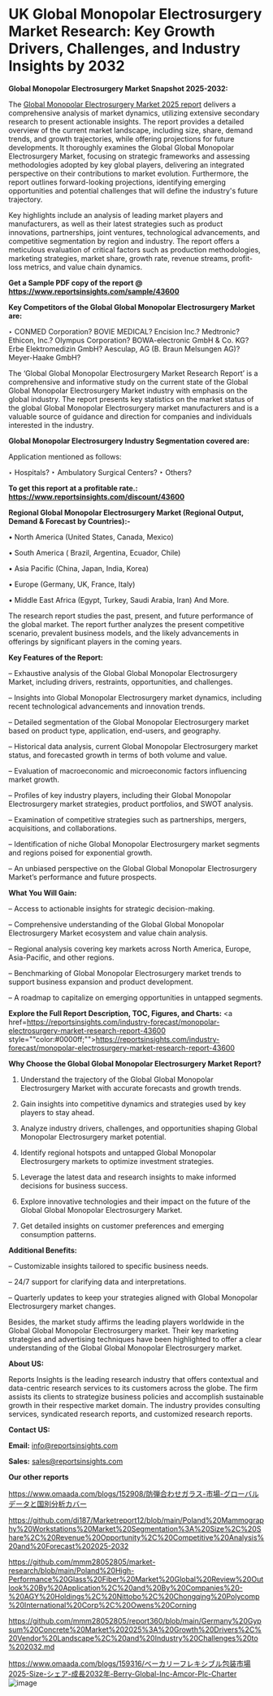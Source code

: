 # UK Global Monopolar Electrosurgery Market Research: Key Growth Drivers, Challenges, and Industry Insights by 2032

<strong>Global Monopolar Electrosurgery Market Snapshot 2025-2032:</strong>

The <a href=https://www.reportsinsights.com/sample/43600>Global Monopolar Electrosurgery Market 2025 report</a> delivers a comprehensive analysis of market dynamics, utilizing extensive secondary research to present actionable insights. The report provides a detailed overview of the current market landscape, including size, share, demand trends, and growth trajectories, while offering projections for future developments. It thoroughly examines the Global Global Monopolar Electrosurgery Market, focusing on strategic frameworks and assessing methodologies adopted by key global players, delivering an integrated perspective on their contributions to market evolution. Furthermore, the report outlines forward-looking projections, identifying emerging opportunities and potential challenges that will define the industry's future trajectory.

Key highlights include an analysis of leading market players and manufacturers, as well as their latest strategies such as product innovations, partnerships, joint ventures, technological advancements, and competitive segmentation by region and industry. The report offers a meticulous evaluation of critical factors such as production methodologies, marketing strategies, market share, growth rate, revenue streams, profit-loss metrics, and value chain dynamics.

<strong>Get a Sample PDF copy of the report @ <a href=https://www.reportsinsights.com/sample/43600 style=color:#0000ff;>https://www.reportsinsights.com/sample/43600</a></strong>

<strong>Key Competitors of the Global Global Monopolar Electrosurgery Market are:</strong>

‣ CONMED Corporation?  BOVIE MEDICAL?  Encision Inc.?  Medtronic?  Ethicon, Inc.?  Olympus Corporation?  BOWA-electronic GmbH & Co. KG?  Erbe Elektromedizin GmbH?  Aesculap, AG (B. Braun Melsungen AG)?  Meyer-Haake GmbH?

The ‘Global Global Monopolar Electrosurgery Market Research Report’ is a comprehensive and informative study on the current state of the Global Global Monopolar Electrosurgery Market industry with emphasis on the global industry. The report presents key statistics on the market status of the global Global Monopolar Electrosurgery market manufacturers and is a valuable source of guidance and direction for companies and individuals interested in the industry.

<strong>Global Monopolar Electrosurgery Industry Segmentation covered are:</strong>

Application mentioned as follows:

‣ Hospitals?
‣ Ambulatory Surgical Centers?
‣ Others?

<strong>To get this report at a profitable rate.: <a href=https://www.reportsinsights.com/discount/43600 style=color:#0000ff;>https://www.reportsinsights.com/discount/43600</a></strong>

<strong>Regional Global Monopolar Electrosurgery Market (Regional Output, Demand &amp; Forecast by Countries):-</strong>

• North America (United States, Canada, Mexico)

• South America ( Brazil, Argentina, Ecuador, Chile)

• Asia Pacific (China, Japan, India, Korea)

• Europe (Germany, UK, France, Italy)

• Middle East Africa (Egypt, Turkey, Saudi Arabia, Iran) And More.

The research report studies the past, present, and future performance of the global market. The report further analyzes the present competitive scenario, prevalent business models, and the likely advancements in offerings by significant players in the coming years.

<strong>Key Features of the Report:</strong>

– Exhaustive analysis of the Global Global Monopolar Electrosurgery Market, including drivers, restraints, opportunities, and challenges.

– Insights into Global Monopolar Electrosurgery market dynamics, including recent technological advancements and innovation trends.

– Detailed segmentation of the Global Monopolar Electrosurgery market based on product type, application, end-users, and geography.

– Historical data analysis, current Global Monopolar Electrosurgery market status, and forecasted growth in terms of both volume and value.

– Evaluation of macroeconomic and microeconomic factors influencing market growth.

– Profiles of key industry players, including their Global Monopolar Electrosurgery market strategies, product portfolios, and SWOT analysis.

– Examination of competitive strategies such as partnerships, mergers, acquisitions, and collaborations.

– Identification of niche Global Monopolar Electrosurgery market segments and regions poised for exponential growth.

– An unbiased perspective on the Global Global Monopolar Electrosurgery Market’s performance and future prospects.

<strong>What You Will Gain:</strong>

– Access to actionable insights for strategic decision-making.

– Comprehensive understanding of the Global Global Monopolar Electrosurgery Market ecosystem and value chain analysis.

– Regional analysis covering key markets across North America, Europe, Asia-Pacific, and other regions.

– Benchmarking of Global Monopolar Electrosurgery market trends to support business expansion and product development.

– A roadmap to capitalize on emerging opportunities in untapped segments.

<strong>Explore the Full Report Description, TOC, Figures, and Charts:</strong>
<a href=https://reportsinsights.com/industry-forecast/monopolar-electrosurgery-market-research-report-43600 style=""color:#0000ff;"">https://reportsinsights.com/industry-forecast/monopolar-electrosurgery-market-research-report-43600</a>

<strong>Why Choose the Global Global Monopolar Electrosurgery Market Report?</strong>

1. Understand the trajectory of the Global Global Monopolar Electrosurgery Market with accurate forecasts and growth trends.

2. Gain insights into competitive dynamics and strategies used by key players to stay ahead.

3. Analyze industry drivers, challenges, and opportunities shaping Global Monopolar Electrosurgery market potential.

4. Identify regional hotspots and untapped Global Monopolar Electrosurgery markets to optimize investment strategies.

5. Leverage the latest data and research insights to make informed decisions for business success.

6. Explore innovative technologies and their impact on the future of the Global Global Monopolar Electrosurgery Market.

7. Get detailed insights on customer preferences and emerging consumption patterns.

<strong>Additional Benefits:</strong>

– Customizable insights tailored to specific business needs.

– 24/7 support for clarifying data and interpretations.

– Quarterly updates to keep your strategies aligned with Global Monopolar Electrosurgery market changes.

Besides, the market study affirms the leading players worldwide in the Global Global Monopolar Electrosurgery market. Their key marketing strategies and advertising techniques have been highlighted to offer a clear understanding of the Global Global Monopolar Electrosurgery market.

<strong><strong>About US</strong>:</strong>

Reports Insights is the leading research industry that offers contextual and data-centric research services to its customers across the globe. The firm assists its clients to strategize business policies and accomplish sustainable growth in their respective market domain. The industry provides consulting services, syndicated research reports, and customized research reports.

<strong>Contact US:</strong>

<p class=><b>Email:</b> <a href=mailto:info@reportsinsights.com>info@reportsinsights.com</a></p>
<p class=><b>Sales:</b> <a href=mailto:sales@reportsinsights.com>sales@reportsinsights.com</a></p>

<strong>Our other reports</strong>

<a href=https://www.omaada.com/blogs/152908/防弾合わせガラス-市場-グローバルデータと国別分析カバー>https://www.omaada.com/blogs/152908/防弾合わせガラス-市場-グローバルデータと国別分析カバー</a>

<a href=https://github.com/di187/Marketreport12/blob/main/Poland%20Mammography%20Workstations%20Market%20Segmentation%3A%20Size%2C%20Share%2C%20Revenue%20Opportunity%2C%20Competitive%20Analysis%20and%20Forecast%202025-2032>https://github.com/di187/Marketreport12/blob/main/Poland%20Mammography%20Workstations%20Market%20Segmentation%3A%20Size%2C%20Share%2C%20Revenue%20Opportunity%2C%20Competitive%20Analysis%20and%20Forecast%202025-2032</a>

<a href=https://github.com/mmm28052805/market-research/blob/main/Poland%20High-Performance%20Glass%20Fiber%20Market%20Global%20Review%20Outlook%20By%20Application%2C%20and%20By%20Companies%20-%20AGY%20Holdings%2C%20Nittobo%2C%20Chongqing%20Polycomp%20International%20Corp%2C%20Owens%20Corning>https://github.com/mmm28052805/market-research/blob/main/Poland%20High-Performance%20Glass%20Fiber%20Market%20Global%20Review%20Outlook%20By%20Application%2C%20and%20By%20Companies%20-%20AGY%20Holdings%2C%20Nittobo%2C%20Chongqing%20Polycomp%20International%20Corp%2C%20Owens%20Corning</a>

<a href=https://github.com/mmm28052805/report360/blob/main/Germany%20Gypsum%20Concrete%20Market%202025%3A%20Growth%20Drivers%2C%20Vendor%20Landscape%2C%20and%20Industry%20Challenges%20to%202032.md>https://github.com/mmm28052805/report360/blob/main/Germany%20Gypsum%20Concrete%20Market%202025%3A%20Growth%20Drivers%2C%20Vendor%20Landscape%2C%20and%20Industry%20Challenges%20to%202032.md</a>

<a href=https://www.omaada.com/blogs/159316/ベーカリーフレキシブル包装市場2025-Size-シェア-成長2032年-Berry-Global-Inc-Amcor-Plc-Charter>https://www.omaada.com/blogs/159316/ベーカリーフレキシブル包装市場2025-Size-シェア-成長2032年-Berry-Global-Inc-Amcor-Plc-Charter</a>
![image](https://github.com/user-attachments/assets/d808cda3-02ba-40cb-b0fa-f9a8aa8ed89e)
